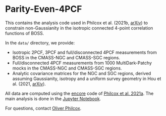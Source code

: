 # Parity-Even-4PCF

This contains the analysis code used in Philcox et al. (2021b, [arXiv](https://arxiv.org/abs/2108.01670)) to constrain non-Gaussianity in the isotropic connected 4-point correlation functions of BOSS.

In the ```data/``` directory, we provide:
- Isotropic 2PCF, 3PCF and full/disconnected 4PCF measurements from BOSS in the CMASS-NGC and CMASS-SGC regions.
- Full/disconnected 4PCF measurements from 1000 MultiDark-Patchy mocks in the CMASS-NGC and CMASS-SGC regions.
- Analytic covariance matrices for the NGC and SGC regions, derived assuming Gaussianity, isotropy and a uniform survey geometry in Hou et al. (2021, [arXiv](https://arxiv.org/abs/2108.01714)).

All data are computed using the [encore](https://github.com/oliverphilcox/encore) code of [Philcox et al. 2021a](https://arxiv.org/abs/2105.08722). The main analysis is done in the [Jupyter Notebook](https://github.com/oliverphilcox/Parity-Even-4PCF/blob/main/BOSS%20Even-Parity%204PCFs.ipynb).

For questions, contact [Oliver Philcox](mailto:ohep2@cantab.ac.uk).
